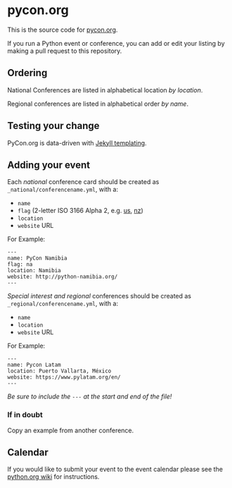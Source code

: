 # pycon.org

This is the source code for [pycon.org](http://www.pycon.org/).

If you run a Python event or conference, you can add or edit your listing by
making a pull request to this repository.

## Ordering

National Conferences are listed in alphabetical location *by location*. 

Regional conferences are listed in alphabetical order *by name*. 

## Testing your change

PyCon.org is data-driven with [Jekyll templating](https://jekyllrb.com). 

## Adding your event

Each *national* conference card should be created as `_national/conferencename.yml`, with a: 

 * `name`
 * `flag` (2-letter ISO 3166 Alpha 2, e.g. [us](http://pycon.org/img/flags/4x3/us.svg), [nz](http://pycon.org/img/flags/4x3/nz.svg))
 * `location`
 * `website` URL

For Example:

```
---
name: PyCon Namibia
flag: na
location: Namibia
website: http://python-namibia.org/
---
```

*Special interest and regional* conferences should be created as `_regional/conferencename.yml`, with a:

 * `name`
 * `location`
 * `website` URL

For Example: 
```
---
name: Pycon Latam
location: Puerto Vallarta, México
website: https://www.pylatam.org/en/
---
```

*Be sure to include the `---` at the start and end of the file!*

### If in doubt

Copy an example from another conference. 

## Calendar

If you would like to submit your event to the event calendar please see
the [python.org wiki](https://wiki.python.org/moin/PythonEventsCalendar#Submitting_an_Event)
for instructions.

